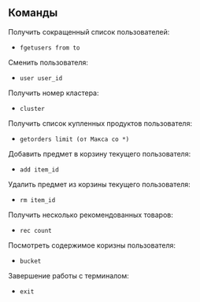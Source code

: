 ## Команды
Получить сокращенный список пользователей:
- ```fgetusers from to```

Сменить пользователя:
- ```user user_id```

Получить номер кластера:
- ```cluster```

Получить список купленных продуктов пользователя:
- ```getorders limit (от Макса со *)```

Добавить предмет в корзину текущего пользователя:
- ```add item_id```

Удалить предмет из корзины текущего пользователя:
- ```rm item_id```

Получить несколько рекомендованных товаров:
- ```rec count```

Посмотреть содержимое коризны пользователя:
- ```bucket```

Завершение работы с терминалом:
- ```exit```